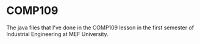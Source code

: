 # COMP109
The java files that I've done in the COMP109 lesson in the first semester of Industrial Engineering at MEF University.
